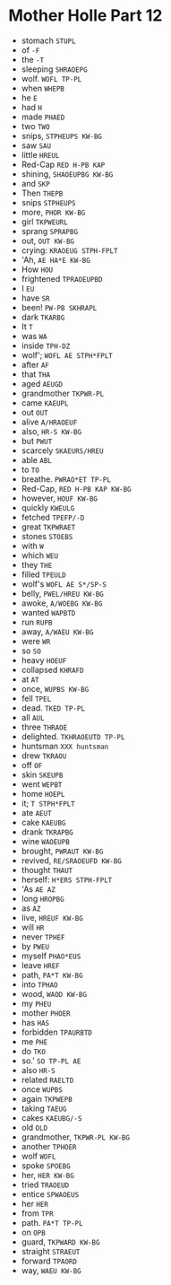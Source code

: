 # Mother Holle Part 12

* stomach `STUPL`
* of `-F`
* the `-T`
* sleeping `SHRAOEPG`
* wolf. `WOFL TP-PL`
* when `WHEPB`
* he `E`
* had `H`
* made `PHAED`
* two `TWO`
* snips, `STPHEUPS KW-BG`
* saw `SAU`
* little `HREUL`
* Red-Cap `RED H-PB KAP`
* shining, `SHAOEUPBG KW-BG`
* and `SKP`
* Then `THEPB`
* snips `STPHEUPS`
* more, `PHOR KW-BG`
* girl `TKPWEURL`
* sprang `SPRAPBG`
* out, `OUT KW-BG`
* crying: `KRAOEUG STPH-FPLT`
* 'Ah, `AE HA*E KW-BG`
* How `HOU`
* frightened `TPRAOEUPBD`
* I `EU`
* have `SR`
* been! `PW-PB SKHRAPL`
* dark `TKARBG`
* It `T`
* was `WA`
* inside `TPH-DZ`
* wolf'; `WOFL AE STPH*FPLT`
* after `AF`
* that `THA`
* aged `AEUGD`
* grandmother `TKPWR-PL`
* came `KAEUPL`
* out `OUT`
* alive `A/HRAOEUF`
* also, `HR-S KW-BG`
* but `PWUT`
* scarcely `SKAEURS/HREU`
* able `ABL`
* to `TO`
* breathe. `PWRAO*ET TP-PL`
* Red-Cap, `RED H-PB KAP KW-BG`
* however, `HOUF KW-BG`
* quickly `KWEULG`
* fetched `TPEFP/-D`
* great `TKPWRAET`
* stones `STOEBS`
* with `W`
* which `WEU`
* they `THE`
* filled `TPEULD`
* wolf's `WOFL AE S*/SP-S`
* belly, `PWEL/HREU KW-BG`
* awoke, `A/WOEBG KW-BG`
* wanted `WAPBTD`
* run `RUPB`
* away, `A/WAEU KW-BG`
* were `WR`
* so `SO`
* heavy `HOEUF`
* collapsed `KHRAFD`
* at `AT`
* once, `WUPBS KW-BG`
* fell `TPEL`
* dead. `TKED TP-PL`
* all `AUL`
* three `THRAOE`
* delighted. `TKHRAOEUTD TP-PL`
* huntsman `XXX huntsman`
* drew `TKRAOU`
* off `OF`
* skin `SKEUPB`
* went `WEPBT`
* home `HOEPL`
* it; `T STPH*FPLT`
* ate `AEUT`
* cake `KAEUBG`
* drank `TKRAPBG`
* wine `WAOEUPB`
* brought, `PWRAUT KW-BG`
* revived, `RE/SRAOEUFD KW-BG`
* thought `THAUT`
* herself: `H*ERS STPH-FPLT`
* 'As `AE AZ`
* long `HROPBG`
* as `AZ`
* live, `HREUF KW-BG`
* will `HR`
* never `TPHEF`
* by `PWEU`
* myself `PHAO*EUS`
* leave `HREF`
* path, `PA*T KW-BG`
* into `TPHAO`
* wood, `WAOD KW-BG`
* my `PHEU`
* mother `PHOER`
* has `HAS`
* forbidden `TPAURBTD`
* me `PHE`
* do `TKO`
* so.' `SO TP-PL AE`
* also `HR-S`
* related `RAELTD`
* once `WUPBS`
* again `TKPWEPB`
* taking `TAEUG`
* cakes `KAEUBG/-S`
* old `OLD`
* grandmother, `TKPWR-PL KW-BG`
* another `TPHOER`
* wolf `WOFL`
* spoke `SPOEBG`
* her, `HER KW-BG`
* tried `TRAOEUD`
* entice `SPWAOEUS`
* her `HER`
* from `TPR`
* path. `PA*T TP-PL`
* on `OPB`
* guard, `TKPWARD KW-BG`
* straight `STRAEUT`
* forward `TPAORD`
* way, `WAEU KW-BG`
